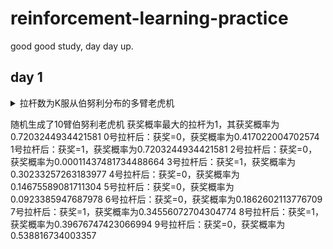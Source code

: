 # reinforcement-learning-practice
good good study, day day up.

## day 1

<details>
<summary>拉杆数为K服从伯努利分布的多臂老虎机 </summary>
    ```python

    import random

    import numpy as np
    class BernoulliBandit:
        """拉杆数为k的多臂老虎机：
        1.拉动每根拉杆的奖励服从伯努利分布（Bernoulli distribution）
        2.每次拉下拉杆有p的概率获得的奖励为1，有1-p的概率获得的奖励为0
        3.奖励为1代表获奖，奖励为0代表没有获奖
        """

        def __init__(self, k):
            self.k = k
            self.probs = np.random.uniform(size=k)
            self.best_idx = np.argmax(self.probs)
            self.best_probs = self.probs[self.best_idx]

        def step(self, k):
            if np.random.rand() < self.probs[k]:
                # print(f"拉动{k}号位赌博机，中奖")
                return 1
            else:
                # print(f"拉动{k}号位赌博机，没有中奖")
                return 0

        def print_prob(self):
            for i in range(self.k):
                res = self.step(i)
                print(f"{i}号拉杆后：获奖={res}，获奖概率为{self.probs[i]}")

    if __name__ == '__main__':
        np.random.seed(1)
        arms = 10
        arm = random.randint(0, arms-1)
        bandits_10_arm = BernoulliBandit(arms)
        bandits_10_arm.step(k=arm)
        print(f"随机生成了{arms}臂伯努利老虎机")
        print(f"获奖概率最大的拉杆为{bandits_10_arm.best_idx}，其获奖概率为{bandits_10_arm.best_probs}")
        bandits_10_arm.print_prob()
    ```
</details>


随机生成了10臂伯努利老虎机
获奖概率最大的拉杆为1，其获奖概率为0.7203244934421581
0号拉杆后：获奖=0，获奖概率为0.417022004702574
1号拉杆后：获奖=1，获奖概率为0.7203244934421581
2号拉杆后：获奖=0，获奖概率为0.00011437481734488664
3号拉杆后：获奖=1，获奖概率为0.30233257263183977
4号拉杆后：获奖=0，获奖概率为0.14675589081711304
5号拉杆后：获奖=0，获奖概率为0.0923385947687978
6号拉杆后：获奖=0，获奖概率为0.1862602113776709
7号拉杆后：获奖=1，获奖概率为0.34556072704304774
8号拉杆后：获奖=1，获奖概率为0.39676747423066994
9号拉杆后：获奖=0，获奖概率为0.538816734003357
